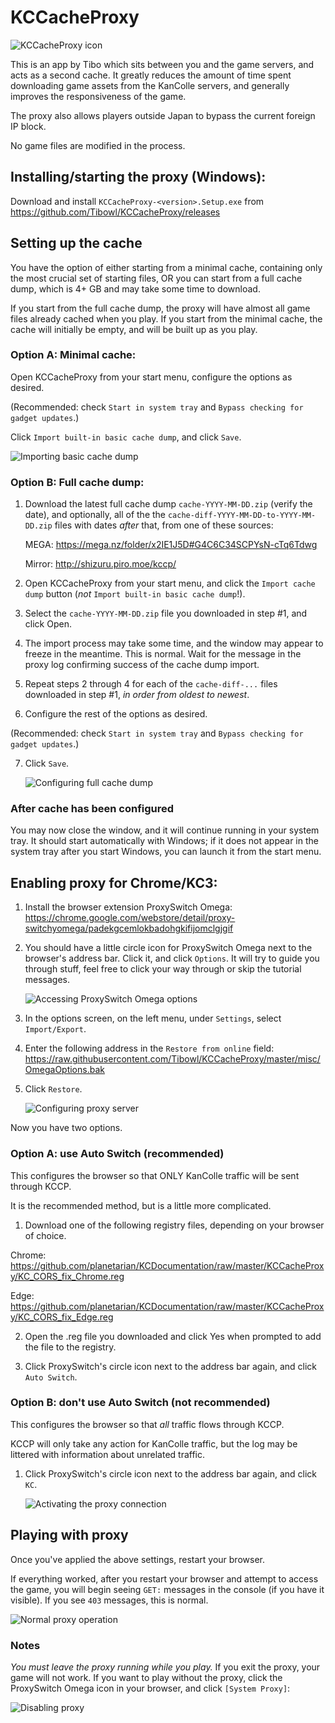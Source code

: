 # KCCacheProxy
   ![KCCacheProxy icon](/KCCacheProxy/200403_asashiofairy_sm.png)
   
This is an app by Tibo which sits between you and the game servers, and acts as a
second cache. It greatly reduces the amount of time spent downloading game assets
from the KanColle servers, and generally improves the responsiveness of the game.

The proxy also allows players outside Japan to bypass the current foreign IP block.

No game files are modified in the process.


## Installing/starting the proxy (Windows):

Download and install `KCCacheProxy-<version>.Setup.exe` from https://github.com/Tibowl/KCCacheProxy/releases

## Setting up the cache

You have the option of either starting from a minimal cache, containing only the most crucial set of starting files, OR you can start from a full cache dump, which is 4+ GB and may take some time to download.

If you start from the full cache dump, the proxy will have almost all game files already cached when you play. If you start from the minimal cache, the cache will initially be empty, and will be built up as you play.

### Option A: Minimal cache:

Open KCCacheProxy from your start menu, configure the options as desired.

(Recommended: check `Start in system tray` and `Bypass checking for gadget updates`.)

Click `Import built-in basic cache dump`, and click `Save`.

   ![Importing basic cache dump](/KCCacheProxy/A10.png)
   
### Option B: Full cache dump:

1) Download the latest full cache dump `cache-YYYY-MM-DD.zip` (verify the date), and optionally, all of the the `cache-diff-YYYY-MM-DD-to-YYYY-MM-DD.zip` files with dates *after* that, from one of these sources:

   MEGA: https://mega.nz/folder/x2IE1J5D#G4C6C34SCPYsN-cTq6Tdwg
   
   Mirror: http://shizuru.piro.moe/kccp/
   
2) Open KCCacheProxy from your start menu, and click the `Import cache dump` button (*not* `Import built-in basic cache dump`!).

3) Select the `cache-YYYY-MM-DD.zip` file you downloaded in step #1, and click Open.

4) The import process may take some time, and the window may appear to freeze in the meantime. This is normal. Wait for the message in the proxy log confirming success of the cache dump import.

5) Repeat steps 2 through 4 for each of the `cache-diff-...` files downloaded in step #1, *in order from oldest to newest*.

6) Configure the rest of the options as desired.

(Recommended: check `Start in system tray` and `Bypass checking for gadget updates`.)

7) Click `Save`.

   ![Configuring full cache dump](/KCCacheProxy/A12.png)

### After cache has been configured

You may now close the window, and it will continue running in your system tray.
It should start automatically with Windows; if it does not appear in the system tray after you start Windows, you can launch it from the start menu.
 
## Enabling proxy for Chrome/KC3:

1) Install the browser extension ProxySwitch Omega:
   https://chrome.google.com/webstore/detail/proxy-switchyomega/padekgcemlokbadohgkifijomclgjgif

2) You should have a little circle icon for ProxySwitch Omega next to the browser's
   address bar. Click it, and click `Options`. It will try to guide you
   through stuff, feel free to click your way through or skip the tutorial messages.

   ![Accessing ProxySwitch Omega options](/KCCacheProxy/B2.png)

3) In the options screen, on the left menu, under `Settings`, select `Import/Export`. 
4) Enter the following address in the `Restore from online` field:
   https://raw.githubusercontent.com/Tibowl/KCCacheProxy/master/misc/OmegaOptions.bak
5) Click `Restore`.

   ![Configuring proxy server](/KCCacheProxy/A11.png)

Now you have two options.

### Option A: use Auto Switch (recommended)

This configures the browser so that ONLY KanColle traffic will be sent through KCCP.

It is the recommended method, but is a little more complicated.

1) Download one of the following registry files, depending on your browser of choice.

Chrome: https://github.com/planetarian/KCDocumentation/raw/master/KCCacheProxy/KC_CORS_fix_Chrome.reg

Edge: https://github.com/planetarian/KCDocumentation/raw/master/KCCacheProxy/KC_CORS_fix_Edge.reg

2) Open the .reg file you downloaded and click Yes when prompted to add the file to the registry.

3) Click ProxySwitch's circle icon next to the address bar again,
   and click `Auto Switch`.
   
### Option B: don't use Auto Switch (not recommended)

This configures the browser so that *all* traffic flows through KCCP.

KCCP will only take any action for KanColle traffic, but the log may be littered with information about unrelated traffic.

1) Click ProxySwitch's circle icon next to the address bar again,
   and click `KC`.


   ![Activating the proxy connection](/KCCacheProxy/B8.png)



## Playing with proxy

Once you've applied the above settings, restart your browser.

If everything worked, after you restart your browser and attempt to access the game,
you will begin seeing `GET:` messages in the console (if you have it visible).
If you see `403` messages, this is normal.

   ![Normal proxy operation](/KCCacheProxy/C1.png)

### Notes
*You must leave the proxy running while you play.*
If you exit the proxy, your game will not work.
If you want to play without the proxy, click the ProxySwitch Omega icon in your browser,
and click `[System Proxy]`:

   ![Disabling proxy](/KCCacheProxy/C2.png)
